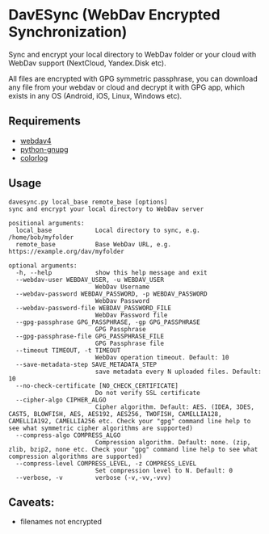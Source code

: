 # DavESync (WebDav Encrypted Synchronization)

Sync and encrypt your local directory to WebDav folder or your cloud with WebDav support (NextCloud, Yandex.Disk etc).

All files are encrypted with GPG symmetric passphrase, you can download any file from your webdav or cloud and decrypt it with GPG app, which exists in any OS (Android, iOS, Linux, Windows etc).

## Requirements
- [webdav4](https://pypi.org/project/webdav4/)
- [python-gnupg](https://pypi.org/project/python-gnupg/)
- [colorlog](https://pypi.org/project/colorlog/)

## Usage 
```
davesync.py local_base remote_base [options]
sync and encrypt your local directory to WebDav server

positional arguments:
  local_base            Local directory to sync, e.g. /home/bob/myfolder
  remote_base           Base WebDav URL, e.g. https://example.org/dav/myfolder

optional arguments:
  -h, --help            show this help message and exit
  --webdav-user WEBDAV_USER, -u WEBDAV_USER
                        WebDav Username
  --webdav-password WEBDAV_PASSWORD, -p WEBDAV_PASSWORD
                        WebDav Password
  --webdav-password-file WEBDAV_PASSWORD_FILE
                        WebDav Password file
  --gpg-passphrase GPG_PASSPHRASE, -gp GPG_PASSPHRASE
                        GPG Passphrase
  --gpg-passphrase-file GPG_PASSPHRASE_FILE
                        GPG Passphrase file
  --timeout TIMEOUT, -t TIMEOUT
                        WebDav operation timeout. Default: 10
  --save-metadata-step SAVE_METADATA_STEP
                        save metadata every N uploaded files. Default: 10
  --no-check-certificate [NO_CHECK_CERTIFICATE]
                        Do not verify SSL certificate
  --cipher-algo CIPHER_ALGO
                        Cipher algorithm. Default: AES. (IDEA, 3DES, CAST5, BLOWFISH, AES, AES192, AES256, TWOFISH, CAMELLIA128, CAMELLIA192, CAMELLIA256 etc. Check your "gpg" command line help to see what symmetric cipher algorithms are supported)
  --compress-algo COMPRESS_ALGO
                        Compression algorithm. Default: none. (zip, zlib, bzip2, none etc. Check your "gpg" command line help to see what compression algorithms are supported)
  --compress-level COMPRESS_LEVEL, -z COMPRESS_LEVEL
                        Set compression level to N. Default: 0
  --verbose, -v         verbose (-v,-vv,-vvv)

```

## Caveats:
- filenames not encrypted
